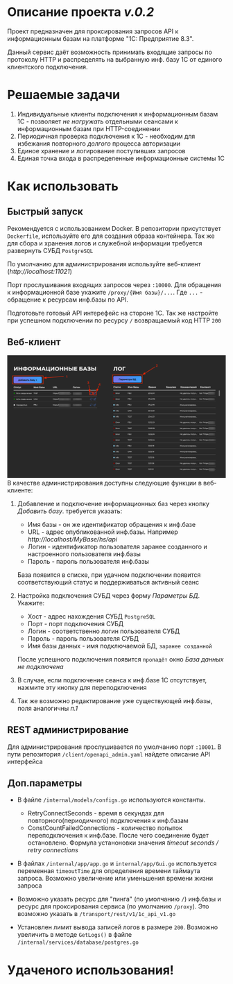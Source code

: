 # Описание проекта *v.0.2*

Проект предназначен для проксирования запросов API к информационным базам на платформе "1C: Предприятие 8.3".

Данный сервис даёт возможность принимать входящие запросы по протоколу HTTP и распределять на выбранную инф. базу 1С от единого клиентского подключения.

# Решаемые задачи

1. Индивидуальные клиенты подключения к информационным базам 1С - позволяет *не нагружать* отдельными сеансами к информационным базам при HTTP-соединении
2. Периодичная проверка подключения к 1С - необходим для избежания повторного *долгого* процесса авторизации
3. Единое хранение и логирование поступивших запросов
4. Единая точка входа в распределенные информационные системы 1С

# Как использовать

## Быстрый запуск

Рекомендуется с использованием Docker.
В репозитории присутствует `Dockerfile`, используйте его для создания образа контейнера.
Так же для сбора и хранения логов и служебной информации требуется развернуть СУБД `PostgreSQL`

По умолчанию для администрирования используйте веб-клиент (*http://localhost:11021*)

Порт прослушивания входящих запросов через `:10000`. Для обращения к информационной базе укажите `/proxy/{Имя базы}/...`.
Где `...` - обращение к ресурсам инф.базы по API.

Подготовьте готовый API интерефейс на стороне 1С. Так же настройте при успешном подключении по ресурсу `/` возвращаемый код HTTP `200`

## Веб-клиент
<img src="docs/img.png">
В качестве администрирования доступны следующие функции в веб-клиенте:

1. Добавление и подключение информационных баз через кнопку *Добавить базу*. требуется указать:

    - Имя базы - он же идентификатор обращения к инф.базе
    - URL - адрес опубликованной инф.базы. Например *http://localhost/MyBase/hs/api*
    - Логин - идентификатор пользователя заранее созданного и настроенного пользователя инф.базы
    - Пароль - пароль пользователя инф.базы

    База появится в списке, при удачном подключении появится соответствующий статус и поддерживаться активный сеанс

2. Настройка подключения СУБД через форму *Параметры БД*. Укажите:

    - Хост - адрес нахождения СУБД `PostgreSQL`
    - Порт - порт подключения СУБД
    - Логин - соответственно логин пользователя СУБД
    - Пароль - пароль пользователя СУБД
    - Имя базы данных - имя подключаемой БД, `заранее созданной`

    После успешного подключения появится `пропадёт` окно *База данных не подключена*

3. В случае, если подключение сеанса к инф.базе 1С отсутствует, нажмите эту кнопку для переподключения
4. Так же возможно редактирование уже существующей инф.базы, поля аналогичны *п.1*

## REST администрирование

Для администрирования прослушивается по умолчанию порт `:10001`. В пути репозитория `/client/openapi_admin.yaml`
найдете описание API интерфейса

## Доп.параметры

- В файле `/internal/models/configs.go` используются константы.

    - RetryConnectSeconds - время в секундах для повторного(периодичного) подключения к инф.базам
    - ConstCountFailedConnections - количество попыток переподключения к инф.базе. После чего соединение будет остановлено.
        Формула устаноновки значения *timeout seconds / retry connections*

- В файлах `/internal/app/app.go` и `internal/app/Gui.go` используется переменная `timeoutTime` для
    определения времени таймаута запроса. Возможно увеличение или уменьшения времени жизни запроса

- Возможно указать ресурс для "пинга" (по умолчанию `/`) инф.базы и ресурс для проксирования сервиса (по умолчанию `/proxy`).
    Это возможно указать в `/transport/rest/v1/1c_api_v1.go`

- Установлен лимит вывода записей логов в размере `200`. Возможно увеличить в методе `GetLogs()` в файле `/internal/services/database/postgres.go`


# Удаченого использования!
